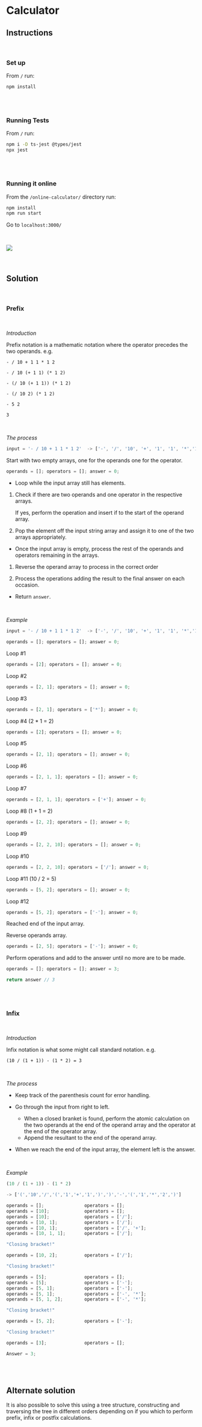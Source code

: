# Calculator

## Instructions

</br>

### Set up

From `/` run:
```bash
npm install
```
</br>
</br>

### Running Tests
From `/` run:
```bash
npm i -D ts-jest @types/jest
npx jest
```
</br>
</br>

### Running it online
From the `/online-calculator/` directory run:
```bash
npm install
npm run start
```
Go to `localhost:3000/`

</br>

![](Khieron-Online-Calculator.png)

</br>

## Solution

</br>

### Prefix
</br>

_Introduction_

Prefix notation is a mathematic notation where the operator precedes the two operands. e.g.

```
- / 10 + 1 1 * 1 2

- / 10 (+ 1 1) (* 1 2)

- (/ 10 (+ 1 1)) (* 1 2)

- (/ 10 2) (* 1 2)

- 5 2

3
```

</br>

_The process_

```js
input = '- / 10 + 1 1 * 1 2'  -> ['-', '/', '10', '+', '1', '1', '*','1', '2']
```

Start with two empty arrays, one for the operands one for the operator.

```js
operands = []; operators = []; answer = 0;
```

- Loop while the input array still has elements.

1. Check if there are two operands and one operator in the respective arrays.

    If yes, perform the operation and insert if to the start of the operand array.

2. Pop the element off the input string array and assign it to one of the two arrays appropriately.

- Once the input array is empty, process the rest of the operands and operators remaining in the arrays.

1. Reverse the operand array to process in the correct order

2. Process the operations adding the result to the final answer on each occasion.

- Return `answer`.

</br>

_Example_
```js
input = '- / 10 + 1 1 * 1 2'  -> ['-', '/', '10', '+', '1', '1', '*','1', '2']

operands = []; operators = []; answer = 0;
```

Loop #1
```js
operands = [2]; operators = []; answer = 0;
```
Loop #2
```js
operands = [2, 1]; operators = []; answer = 0;
```
Loop #3
```js
operands = [2, 1]; operators = ['*']; answer = 0;
```
Loop #4 (2 * 1 = 2)
```js
operands = [2]; operators = []; answer = 0;
```
Loop #5
```js
operands = [2, 1]; operators = []; answer = 0;
```
Loop #6
```js
operands = [2, 1, 1]; operators = []; answer = 0;
```
Loop #7
```js
operands = [2, 1, 1]; operators = ['+']; answer = 0;
```
Loop #8 (1 + 1 = 2)
```js
operands = [2, 2]; operators = []; answer = 0;
```
Loop #9
```js
operands = [2, 2, 10]; operators = []; answer = 0;
```
Loop #10
```js
operands = [2, 2, 10]; operators = ['/']; answer = 0;
```
Loop #11 (10 / 2 = 5)
```js
operands = [5, 2]; operators = []; answer = 0;
```
Loop #12
```js
operands = [5, 2]; operators = ['-']; answer = 0;
```

Reached end of the input array.

Reverse operands array.
```js
operands = [2, 5]; operators = ['-']; answer = 0;
```

Perform operations and add to the answer until no more are to be made.
```js
operands = []; operators = []; answer = 3;

return answer // 3
```

</br>
</br>

### Infix

</br>

_Introduction_

Infix notation is what some might call standard notation. e.g.

`(10 / (1 + 1)) - (1 * 2) = 3`


</br>

_The process_

- Keep track of the parenthesis count for error handling.

- Go through the input from right to left.

    - When a closed branket is found, perform the atomic calculation on  the two operands at the end of the operand array and the operator at the end of the operator array.
    - Append the resultant to the end of the operand array.

- When we reach the end of the input array, the element left is the answer.

</br>


_Example_

```js
(10 / (1 + 1)) - (1 * 2)  

-> ['(','10','/','(','1','+','1',')',')','-','(','1','*','2',')']

operands = [];               operators = [];
operands = [10];             operators = [];
operands = [10];             operators = ['/'];
operands = [10, 1];          operators = ['/'];
operands = [10, 1];          operators = ['/', '+'];
operands = [10, 1, 1];       operators = ['/'];

"Closing bracket!"

operands = [10, 2];          operators = ['/'];

"Closing bracket!"

operands = [5];              operators = [];
operands = [5];              operators = ['-'];
operands = [5, 1];           operators = ['-'];
operands = [5, 1];           operators = ['-', '*'];
operands = [5, 1, 2];        operators = ['-', '*'];

"Closing bracket!"

operands = [5, 2];           operators = ['-'];

"Closing bracket!"

operands = [3];              operators = [];

Answer = 3;

```

<br/>

<br/>

## Alternate solution

It is also possible to solve this using a tree structure, constructing and traversing the tree in different orders depending on if you which to perform prefix, infix or postfix calculations.